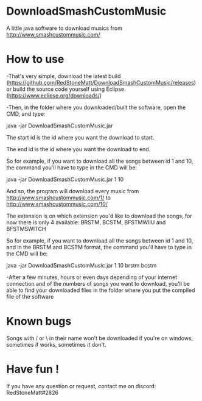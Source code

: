 # DownloadSmashCustomMusic


A little java software to download musics from http://www.smashcustommusic.com/



# How to use


-That's very simple, download the latest build (https://github.com/RedStoneMatt/DownloadSmashCustomMusic/releases) or build the source code yourself using Eclipse (https://www.eclipse.org/downloads/)


-Then, in the folder where you downloaded/built the software, open the CMD, and type:

  java -jar DownloadSmashCustomMusic.jar <start id> <end id> <extension>
  
The start id is the id where you want the download to start.
  
The end id is the id where you want the download to end.

So for example, if you want to download all the songs between id 1 and 10, the command you'll have to type in the CMD will be:

  java -jar DownloadSmashCustomMusic.jar 1 10 <extension>
  
And so, the program will download every music from http://www.smashcustommusic.com/1/ to http://www.smashcustommusic.com/10/

The extension is on which extension you'd like to download the songs, for now there is only 4 available: BRSTM, BCSTM, BFSTMWIIU and BFSTMSWITCH

So for example, if you want to download all the songs between id 1 and 10, and in the BRSTM and BCSTM format, the command you'll have to type in the CMD will be:

  java -jar DownloadSmashCustomMusic.jar 1 10 brstm bcstm
  
-After a few minutes, hours or even days depending of your internet connection and of the numbers of songs you want to download, you'll be able to find your downloaded files in the folder where you put the compiled file of the software



# Known bugs


Songs with / or \ in their name won't be downloaded if you're on windows, sometimes if works, sometimes it don't.



# Have fun !


If you have any question or request, contact me on discord: RedStoneMatt#2826

